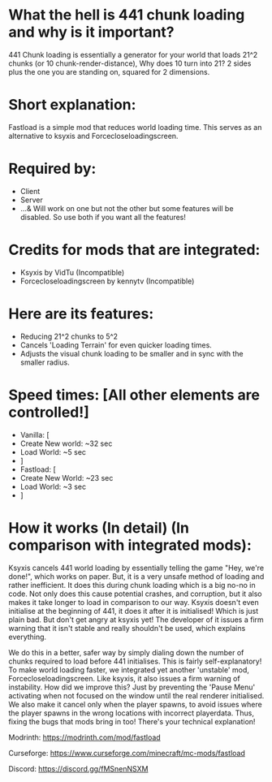 # What the hell is 441 chunk loading and why is it important?
441 Chunk loading is essentially a generator for your world that loads 21^2 chunks (or 10 chunk-render-distance), Why does 10 turn into 21? 2 sides plus the one you are standing on, squared for 2 dimensions.

# Short explanation:
Fastload is a simple mod that reduces world loading time. This serves as an alternative to ksyxis and Forcecloseloadingscreen.

# Required by:
- Client
- Server
- ...& Will work on one but not the other but some features will be disabled. So use both if you want all the features!

# Credits for mods that are integrated:
- Ksyxis by VidTu (Incompatible)
- Forcecloseloadingscreen by kennytv (Incompatible)

# Here are its features:
- Reducing 21^2 chunks to 5^2
- Cancels 'Loading Terrain' for even quicker loading times.
- Adjusts the visual chunk loading to be smaller and in sync with the smaller radius.

# Speed times: [All other elements are controlled!]
- Vanilla: [
- Create New world: ~32 sec
- Load World: ~5 sec
- ]
- Fastload: [
- Create New World: ~23 sec
- Load World: ~3 sec
- ]

# How it works (In detail) (In comparison with integrated mods):
Ksyxis cancels 441 world loading by essentially telling the game "Hey, we're done!", which works on paper. But, it is a very unsafe method of loading and rather inefficient. It does this during chunk loading which is a big no-no in code. Not only does this cause potential crashes, and corruption, but it also makes it take longer to load in comparison to our way. Ksyxis doesn't even initialise at the beginning of 441, it does it after it is initialised! Which is just plain bad. But don't get angry at ksyxis yet! The developer of it issues a firm warning that it isn't stable and really shouldn't be used, which explains everything.

We do this in a better, safer way by simply dialing down the number of chunks required to load before 441 initialises. This is fairly self-explanatory! To make world loading faster, we integrated yet another 'unstable' mod, Forcecloseloadingscreen. Like ksyxis, it also issues a firm warning of instability. How did we improve this? Just by preventing the 'Pause Menu' activating when not focused on the window until the real renderer initialised. We also make it cancel only when the player spawns, to avoid issues where the player spawns in the wrong locations with incorrect playerdata. Thus, fixing the bugs that mods bring in too! There's your technical explanation!

Modrinth: https://modrinth.com/mod/fastload

Curseforge: https://www.curseforge.com/minecraft/mc-mods/fastload

Discord: https://discord.gg/fMSnenNSXM
